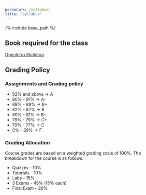 ```yaml
---
permalink: /syllabus/
title: "Syllabus"
---
```


{% include base_path %}

## Book required for the class

[OpenIntro Statistics](https://www.openintro.org/book/os/)

## Grading Policy

### Assignments and Grading policy


- 92% and above $\rightarrow$ A
- 90% \- 91% $\rightarrow$ A\-
- 88% \- 89% $\rightarrow$ B+
- 82% \- 87% $\rightarrow$ B
- 80% \- 81% $\rightarrow$ B\-
- 78% \- 79% $\rightarrow$ C+
- 70% \- 77% $\rightarrow$ C
- 0% \- 69% $\rightarrow$ F

### Grading Allocation

Course grades are based on a weighted grading scale of 100%. The breakdown for the course is
as follows:

- Quizzes \- 10%
- Tutorials \- 10%
- Labs \- 15%
- 3 Exams \- 45% (15% each)
- Final Exam \- 20%
